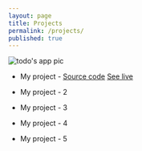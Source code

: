 ```yaml
---
layout: page
title: Projects
permalink: /projects/
published: true
---
```


![todo's app pic]({{site.baseurl}}/todo's.svg)

* My project - [Source code](https://github.com/ankyBot/todo-s-app) [See live](https://ankybot.github.io/todo-s-app/) 

* My project - 2
* My project - 3
* My project - 4
* My project - 5
